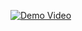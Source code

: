 [![Demo Video](https://img.youtube.com/vi/YOUR_VIDEO_ID/0.jpg)]([https://www.youtube.com/watch?v=YOUR_VIDEO_ID](https://www.bilibili.com/video/BV15qNXziEVT/?vd_source=ea5046ac0ff4bf87607dd3c4fd463edf))

